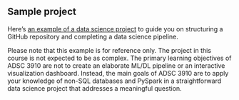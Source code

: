 ## Sample project

Here’s [an example of a data science project](https://github.com/slalom-ubc-mds/Power-Price-Prediction/tree/main) to guide you on structuring a GitHub repository and completing a data science pipeline.

Please note that this example is for reference only. The project in this course is not expected to be as complex. The primary learning objectives of ADSC 3910 are not to create an elaborate ML/DL pipeline or an interactive visualization dashboard. Instead, the main goals of ADSC 3910 are to apply your knowledge of non-SQL databases and PySpark in a straightforward data science project that addresses a meaningful question.

